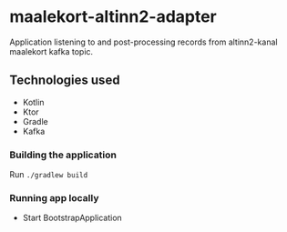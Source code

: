 # maalekort-altinn2-adapter
Application listening to and post-processing records from altinn2-kanal maalekort kafka topic.

## Technologies used
* Kotlin
* Ktor
* Gradle
* Kafka

### Building the application
Run `./gradlew build`

### Running app locally

- Start BootstrapApplication
